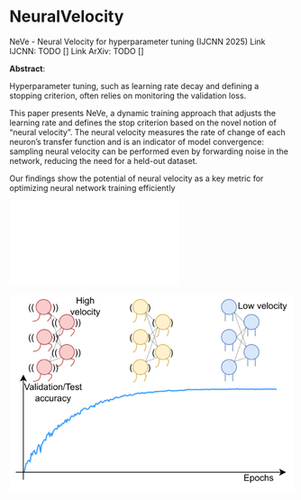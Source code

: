 # NeuralVelocity
NeVe - Neural Velocity for hyperparameter tuning (IJCNN 2025)
Link IJCNN: TODO []
Link ArXiv: TODO []

<b>Abstract</b>:

Hyperparameter tuning, such as learning rate decay and defining a stopping criterion, often relies on monitoring the validation loss. 

This paper presents NeVe, a dynamic training approach that adjusts the learning rate and defines the stop criterion based on the novel notion of “neural velocity”. 
The neural velocity measures the rate of change of each neuron’s transfer function and is an indicator of model convergence: sampling neural velocity can be performed even by forwarding noise in the network, reducing the need for a held-out dataset. 

Our findings show the potential of neural velocity as a key metric for optimizing neural network training efficiently

![PDF Teaser](assets/teaser.pdf)

![Teaser](assets/teaser.png)
